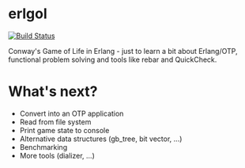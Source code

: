 erlgol
======

[![Build Status](https://travis-ci.org/mkrogemann/erlgol.png?branch=master)](https://travis-ci.org/mkrogemann/erlgol)

Conway's Game of Life in Erlang - just to learn a bit about Erlang/OTP, functional problem solving and tools like rebar and QuickCheck.


What's next?
============

* Convert into an OTP application
* Read from file system
* Print game state to console
* Alternative data structures (gb_tree, bit vector, ...)
* Benchmarking
* More tools (dializer, ...)
